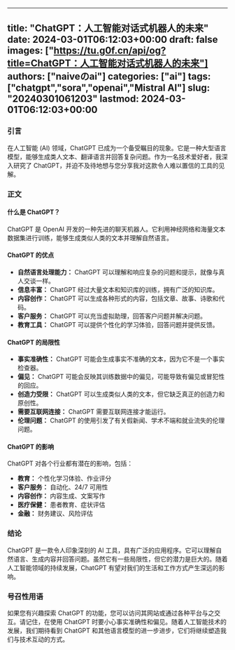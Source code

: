 
---
title: "ChatGPT：人工智能对话式机器人的未来"
date: 2024-03-01T06:12:03+00:00
draft: false
images: ["https://tu.g0f.cn/api/og?title=ChatGPT：人工智能对话式机器人的未来"]
authors: ["naiveのai"]
categories: ["ai"]
tags: ["chatgpt","sora","openai","Mistral AI"]
slug: "20240301061203"
lastmod: 2024-03-01T06:12:03+00:00
---
### 引言

在人工智能 (AI) 领域，ChatGPT 已成为一个备受瞩目的现象。它是一种大型语言模型，能够生成类人文本、翻译语言并回答复杂问题。作为一名技术爱好者，我深入研究了 ChatGPT，并迫不及待地想与您分享我对这款令人难以置信的工具的见解。

### 正文

#### 什么是 ChatGPT？

ChatGPT 是 OpenAI 开发的一种先进的聊天机器人。它利用神经网络和海量文本数据集进行训练，能够生成类似人类的文本并理解自然语言。

#### ChatGPT 的优点

* **自然语言处理能力：** ChatGPT 可以理解和响应复杂的问题和提示，就像与真人交谈一样。
* **信息丰富：** ChatGPT 经过大量文本和知识库的训练，拥有广泛的知识库。
* **内容创作：** ChatGPT 可以生成各种形式的内容，包括文章、故事、诗歌和代码。
* **客户服务：** ChatGPT 可以充当虚拟助理，回答客户问题并解决问题。
* **教育工具：** ChatGPT 可以提供个性化的学习体验，回答问题并提供反馈。

#### ChatGPT 的局限性

* **事实准确性：** ChatGPT 可能会生成事实不准确的文本，因为它不是一个事实检查器。
* **偏见：** ChatGPT 可能会反映其训练数据中的偏见，可能导致有偏见或冒犯性的回应。
* **创造力受限：** ChatGPT 可以生成类似人类的文本，但它缺乏真正的创造力和原创性。
* **需要互联网连接：** ChatGPT 需要互联网连接才能运行。
* **伦理问题：** ChatGPT 的使用引发了有关假新闻、学术不端和就业流失的伦理问题。

#### ChatGPT 的影响

ChatGPT 对各个行业都有潜在的影响，包括：

* **教育：** 个性化学习体验、作业评分
* **客户服务：** 自动化、24/7 可用性
* **内容创作：** 内容生成、文案写作
* **医疗保健：** 患者教育、症状评估
* **金融：** 财务建议、风险评估

### 结论

ChatGPT 是一款令人印象深刻的 AI 工具，具有广泛的应用程序。它可以理解自然语言、生成内容并回答问题。虽然它有一些局限性，但它的潜力是巨大的。随着人工智能领域的持续发展，ChatGPT 有望对我们的生活和工作方式产生深远的影响。

### 号召性用语

如果您有兴趣探索 ChatGPT 的功能，您可以访问其网站或通过各种平台与之交互。请记住，在使用 ChatGPT 时要小心事实准确性和偏见。随着人工智能技术的发展，我们期待看到 ChatGPT 和其他语言模型的进一步进步，它们将继续塑造我们与技术互动的方式。